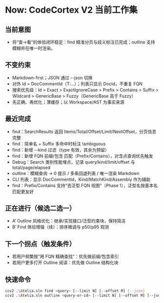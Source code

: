 # Now: CodeCortex V2 当前工作集

## 当前意图
- 将“查→看”的体验闭环稳定：find 精准分页与歧义标注已完成；outline 支持模糊并在唯一时渲染。

## 不变约束
- Markdown-first；JSON 通过 --json 切换
- 对外 Id = DocCommentId（T:...）；列表只显示 DocId，不重复 FQN
- 搜索优先级：Id > Exact > ExactIgnoreCase > Prefix > Contains > Suffix > Wildcard > GenericBase > Fuzzy（GenericBase 高于 Fuzzy）
- 先正确、再优化；薄缓存；以 Workspace/AST 为事实来源

## 最近完成
- find：SearchResults 返回 Items/Total/Offset/Limit/NextOffset，分页信息完整
- find：简单名 + Suffix 多命中时标注 !ambiguous
- find：新增 --kind 过滤（type 有效，其余为预留）
- find：新增 FQN 前缀/包含 匹配（Prefix/Contains），对含点查询优先触发
- Debug：Search 类别性能埋点，记录 query/kind/limit/offset 与 total/page/elapsed
- outline：模糊查询 → 0 提示 / 多条回退列表 / 唯一渲染 Markdown
- CLI 列表：显示 DocCommentId，Kind/MatchKind/Assembly 作为辅助
- find：Prefix/Contains 支持“去泛型 FQN 视图”（Phase 1），泛型名按基本名匹配更友好


## 正在进行（候选二选一）
- A’ Outline 风格优化：继承/实现接口/泛型约束块，保持简洁
- B’ Find 体验增强（续）：排序微调与 p50/p95 观测

## 下一个拐点（触发条件）
- 若用户频繁按“用 FQN 精确查找”：优先做前缀/包含索引
- 若用户更多打开 Outline 阅读：优先做 Outline 结构化块

## 快速命令
```bash
ccv2 .\Atelia.sln find <query> [--limit N] [--offset M] [--json]
ccv2 .\Atelia.sln outline <query-or-id> [--limit N] [--offset M] [--json|--md]
```

